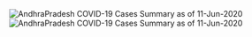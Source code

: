 
<img src="https://deepuhub.github.io/COVID-19/GraphsGenerated/11-Jun-2020/AndhraPradesh_11-Jun-2020.jpg" alt="AndhraPradesh COVID-19 Cases Summary as of 11-Jun-2020">
 <br>										  
<img src="https://deepuhub.github.io/COVID-19/GraphsGenerated/11-Jun-2020/Last24Hrs_AndhraPradesh_11-Jun-2020.jpg" alt="AndhraPradesh COVID-19 Cases Summary as of 11-Jun-2020">